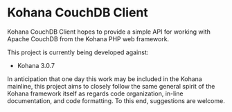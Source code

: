 # Kohana CouchDB Client

Kohana CouchDB Client hopes to provide a simple API for working with Apache
CouchDB from the Kohana PHP web framework.

This project is currently being developed against:
* Kohana 3.0.7

In anticipation that one day this work may be included in the Kohana mainline,
this project aims to closely follow the same general spirit of the Kohana
framework itself as regards code organization, in-line documentation, and code
formatting. To this end, suggestions are welcome.
